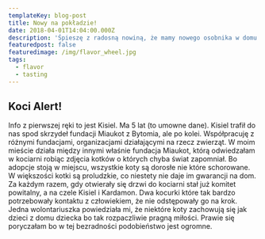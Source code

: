 ```yaml
---
templateKey: blog-post
title: Nowy na pokładzie!
date: 2018-04-01T14:04:00.000Z
description: 'Śpieszę z radosną nowiną, że mamy nowego osobnika w domu.'
featuredpost: false
featuredimage: /img/flavor_wheel.jpg
tags:
  - flavor
  - tasting
---
```

## Koci Alert! 

Info z pierwszej ręki to jest Kisiel. Ma 5 lat (to umowne dane). Kisiel trafił do nas spod skrzydeł fundacji Miaukot z Bytomia, ale po kolei. Współpracuję z różnymi fundacjami, organizacjami działającymi na rzecz zwierząt. W moim mieście działa między innymi właśnie fundacja Miaukot, którą odwiedzałam w kociarni robiąc zdjęcia kotków o których chyba świat zapomniał. Bo adopcje stoją w miejscu, wszystkie koty są dorosłe nie które schorowane. W większości kotki są proludzkie, co niestety nie daje im gwarancji na dom.  Za każdym razem, gdy otwierały się drzwi do kociarni stał już komitet powitalny, a na czele Kisiel i Kardamon. Dwa kocurki które tak bardzo potrzebowały kontaktu z człowiekiem, że nie odstępowały go na krok. Jedna wolontariuszka powiedziała mi, że niektóre koty zachowują się jak dzieci z domu dziecka bo tak rozpaczliwie pragną miłości. Prawie się poryczałam bo w tej bezradności podobieństwo jest ogromne.
